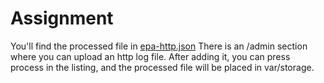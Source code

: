 # Assignment
You'll find the processed file in [epa-http.json](doc/3.1%20Candidate%20Assignment%20-%20Public%20Folder/epa-http.json)
There is an /admin section where you can upload an http log file. After adding it, you can press process in the listing, and the processed file will be placed in var/storage.
